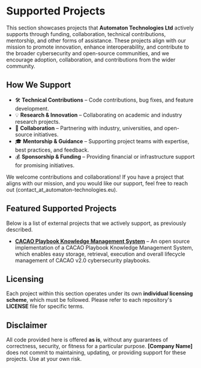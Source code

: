 # Supported Projects  

This section showcases projects that **Automaton Technologies Ltd** actively supports through funding, collaboration, technical contributions, mentorship, and other forms of assistance.
These projects align with our mission to promote innovation, enhance interoperability, and contribute to the broader cybersecurity and open-source communities, and we encourage adoption, collaboration, and contributions from the wider community.  

## How We Support  
- 🛠️ **Technical Contributions** – Code contributions, bug fixes, and feature development.  
- 💡 **Research & Innovation** – Collaborating on academic and industry research projects.  
- 🤝 **Collaboration** – Partnering with industry, universities, and open-source initiatives.  
- 🎓 **Mentorship & Guidance** – Supporting project teams with expertise, best practices, and feedback.  
- 💰 **Sponsorship & Funding** – Providing financial or infrastructure support for promising initiatives.  

We welcome contributions and collaborations! If you have a project that aligns with our mission, and you would like our support, feel free to reach out (contact_at_automaton-technologies.eu).  

## Featured Supported Projects  
Below is a list of external projects that we actively support, as previously described.  

- **[CACAO Playbook Knowledge Management System]([https://github.com/example/project1](https://github.com/Orestistsira/cacao-knowledge-base))** – An open source implementation of a CACAO Playbook Knowledge Management System, which enables easy storage, retrieval, execution and overall lifecycle management of CACAO v2.0 cybersecurity playbooks.  

## Licensing  
Each project within this section operates under its own **individual licensing scheme**, which must be followed. Please refer to each repository's **LICENSE** file for specific terms.  

## Disclaimer  
All code provided here is offered **as is**, without any guarantees of correctness, security, or fitness for a particular purpose. **[Company Name]** does not commit to maintaining, updating, or providing support for these projects. Use at your own risk.  
